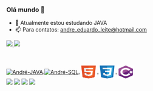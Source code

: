 ### Olá mundo 👋

- 🌱 Atualmente estou estudando JAVA
- 📫 Para contatos: andre_eduardo_leite@hotmail.com
<div>
<a href="https://github.com/AndreLeite1988">
  <img height="180em" src="https://github-readme-stats.vercel.app/api?username=AndreLeite1988&show_icons=true&theme=dracula&include_all_commits=true&count_private=true"/>
  <img height="180em" src="https://github-readme-stats.vercel.app/api/top-langs/?username=AndreLeite1988&layout=compact&langs_count=16&theme=dracula"/>
  </div>
  
##

<div style="display: inline_block"><br>
  <img align="center" alt="André-JAVA" height="35" width="45" src="https://cdn.jsdelivr.net/gh/devicons/devicon/icons/java/java-original.svg">
  <img align="center" alt="André-SQL" height="35" width="45" src="https://cdn.jsdelivr.net/gh/devicons/devicon/icons/mysql/mysql-original-wordmark.svg">
  <img align="center" alt="André-HTML" height="35" width="45" src="https://raw.githubusercontent.com/devicons/devicon/master/icons/html5/html5-original.svg">
  <img align="center" alt="André-CSS" height="35" width="45" src="https://raw.githubusercontent.com/devicons/devicon/master/icons/css3/css3-original.svg">
  <img align="center" alt="André-Csharp" height="35" width="45" src="https://raw.githubusercontent.com/devicons/devicon/master/icons/csharp/csharp-original.svg">
  
</div>  
  
<div> 
  <a href="https://www.instagram.com/andre_eduardo_leite/" target="_blank"><img src="https://img.shields.io/badge/-Instagram-%23E4405F?style=for-the-badge&logo=instagram&logoColor=white" target="_blank"></a>
 	<a href="https://www.twitch.tv/dauhill" target="_blank"><img src="https://img.shields.io/badge/Twitch-9146FF?style=for-the-badge&logo=twitch&logoColor=white" target="_blank"></a>
  <a href = "mailto:andre_eduardo_leite@hotmail.com"><img src="https://img.shields.io/badge/Microsoft_Outlook-0078D4?style=for-the-badge&logo=microsoft-outlook&logoColor=white" target="_blank"></a>
  <a href="https://www.linkedin.com/in/andr%C3%A9-eduardo-leite-a9521a66/" target="_blank"><img src="https://img.shields.io/badge/-LinkedIn-%230077B5?style=for-the-badge&logo=linkedin&logoColor=white" target="_blank"></a> 
  
</div>
